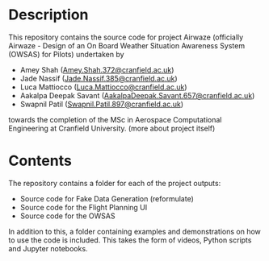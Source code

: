# Description
This repository contains the source code for project Airwaze (officially Airwaze - Design of an On Board Weather Situation Awareness System (OWSAS) for Pilots) undertaken by

* Amey Shah (Amey.Shah.372@cranfield.ac.uk)
* Jade Nassif (Jade.Nassif.385@cranfield.ac.uk)
* Luca Mattiocco (Luca.Mattiocco@cranfield.ac.uk)
* Aakalpa Deepak Savant (AakalpaDeepak.Savant.657@cranfield.ac.uk)
* Swapnil Patil (Swapnil.Patil.897@cranfield.ac.uk)

towards the completion of the MSc in Aerospace Computational Engineering at Cranfield University.
(more about project itself)
# Contents
The repository contains a folder for each of the project outputs:
* Source code for Fake Data Generation (reformulate)
* Source code for the Flight Planning UI
* Source code for the OWSAS

In addition to this, a folder containing examples and demonstrations on how to use the code is included. This takes the form of videos, Python scripts and Jupyter notebooks.
